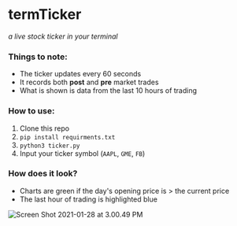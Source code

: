 # termTicker
*a live stock ticker in your terminal*

### Things to note:
* The ticker updates every 60 seconds
* It records both **post** and **pre** market trades
* What is shown is data from the last 10 hours of trading


### How to use:
1. Clone this repo
2. `pip install requirments.txt`
3. `python3 ticker.py`
4. Input your ticker symbol (`AAPL`, `GME`, `FB`)

### How does it look?

* Charts are green if the day's opening price is > the current price
* The last hour of trading is highlighted blue

![Screen Shot 2021-01-28 at 3.00.49 PM](https://i.imgur.com/v8WQby8.png)